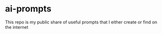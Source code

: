 # ai-prompts
This repo is my public share of useful prompts that I either create or find on the internet
